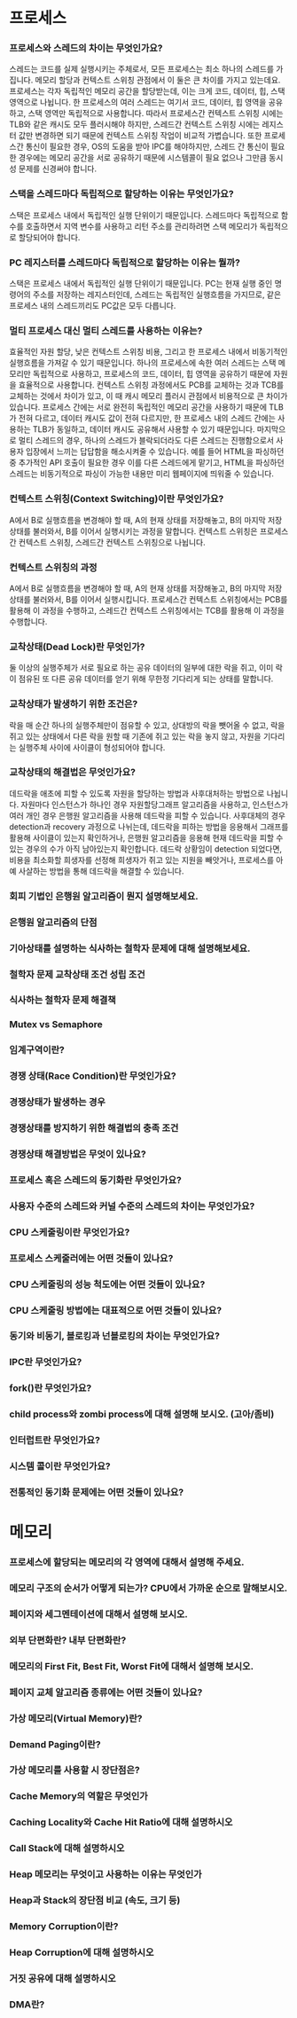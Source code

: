 # 프로세스
### 프로세스와 스레드의 차이는 무엇인가요?
스레드는 코드를 실제 실행시키는 주체로서, 모든 프로세스는 최소 하나의 스레드를 가집니다.
메모리 할당과 컨텍스트 스위칭 관점에서 이 둘은 큰 차이를 가지고 있는데요.
프로세스는 각자 독립적인 메모리 공간을 할당받는데, 이는 크게 코드, 데이터, 힙, 스택 영역으로 나뉩니다.
한 프로세스의 여러 스레드는 여기서 코드, 데이터, 힙 영역을 공유하고, 스택 영역만 독립적으로 사용합니다. 
따라서 프로세스간 컨텍스트 스위칭 시에는 TLB와 같은 캐시도 모두 플러시해야 하지만, 
스레드간 컨텍스트 스위칭 시에는 레지스터 값만 변경하면 되기 때문에 컨텍스트 스위칭 작업이 비교적 가볍습니다.
또한 프로세스간 통신이 필요한 경우, OS의 도움을 받아 IPC를 해야하지만, 스레드 간 통신이 필요한 경우에는
메모리 공간을 서로 공유하기 때문에 시스템콜이 필요 없으나 그만큼 동시성 문제를 신경써야 합니다.

### 스택을 스레드마다 독립적으로 할당하는 이유는 무엇인가요?
스택은 프로세스 내에서 독립적인 실행 단위이기 때문입니다. 
스레드마다 독립적으로 함수를 호출하면서 지역 변수를 사용하고 리턴 주소를 관리하려면 스택 메모리가 독립적으로 할당되어야 합니다.  

### PC 레지스터를 스레드마다 독립적으로 할당하는 이유는 뭘까?
스택은 프로세스 내에서 독립적인 실행 단위이기 때문입니다.
PC는 현재 실행 중인 명령어의 주소를 저장하는 레지스터인데,
스레드는 독립적인 실행흐름을 가지므로, 같은 프로세스 내의 스레드끼리도 PC값은 모두 다릅니다.

### 멀티 프로세스 대신 멀티 스레드를 사용하는 이유는?
효율적인 자원 할당, 낮은 컨텍스트 스위칭 비용, 그리고 한 프로세스 내에서 비동기적인 실행흐름을 가져갈 수 있기 때문입니다.
하나의 프로세스에 속한 여러 스레드는 스택 메모리만 독립적으로 사용하고, 프로세스의 코드, 데이터, 힙 영역을 공유하기 때문에 자원을 효율적으로 사용합니다.
컨텍스트 스위칭 과정에서도 PCB를 교체하는 것과 TCB를 교체하는 것에서 차이가 있고, 이 때 캐시 메모리 플러시 관점에서 비용적으로 큰 차이가 있습니다.
프로세스 간에는 서로 완전히 독립적인 메모리 공간을 사용하기 때문에 TLB가 전혀 다르고, 데이터 캐시도 값이 전혀 다르지만, 
한 프로세스 내의 스레드 간에는 사용하는 TLB가 동일하고, 데이터 캐시도 공유해서 사용할 수 있기 때문입니다.
마지막으로 멀티 스레드의 경우, 하나의 스레드가 블락되더라도 다른 스레드는 진행함으로서 사용자 입장에서 느끼는 답답함을 해소시켜줄 수 있습니다.
예를 들어 HTML을 파싱하던 중 추가적인 API 호출이 필요한 경우 이를 다른 스레드에게 맡기고, 
HTML을 파싱하던 스레드는 비동기적으로 파싱이 가능한 내용만 미리 웹페이지에 띄워줄 수 있습니다.

### 컨텍스트 스위칭(Context Switching)이란 무엇인가요?
A에서 B로 실행흐름을 변경해야 할 때, A의 현재 상태를 저장해놓고, B의 마지막 저장 상태를 불러와서, B를 이어서 실행시키는 과정을 말합니다.
컨텍스트 스위칭은 프로세스간 컨텍스트 스위칭, 스레드간 컨텍스트 스위칭으로 나뉩니다.

### 컨텍스트 스위칭의 과정
A에서 B로 실행흐름을 변경해야 할 때, A의 현재 상태를 저장해놓고, B의 마지막 저장 상태를 불러와서, B를 이어서 실행시킵니다.
프로세스간 컨텍스트 스위칭에서는 PCB를 활용해 이 과정을 수행하고, 스레드간 컨텍스트 스위칭에서는 TCB를 활용해 이 과정을 수행합니다.

### 교착상태(Dead Lock)란 무엇인가?
둘 이상의 실행주체가 서로 필요로 하는 공유 데이터의 일부에 대한 락을 쥐고, 
이미 락이 점유된 또 다른 공유 데이터를 얻기 위해 무한정 기다리게 되는 상태를 말합니다.

### 교착상태가 발생하기 위한 조건은?
락을 매 순간 하나의 실행주체만이 점유할 수 있고, 상대방의 락을 뺏어올 수 없고, 
락을 쥐고 있는 상태에서 다른 락을 원할 때 기존에 쥐고 있는 락을 놓지 않고, 자원을 기다리는 실행주체 사이에 사이클이 형성되어야 합니다. 

### 교착상태의 해결법은 무엇인가요?
데드락을 애초에 피할 수 있도록 자원을 할당하는 방법과 사후대처하는 방법으로 나뉩니다. 
자원마다 인스턴스가 하나인 경우 자원할당그래프 알고리즘을 사용하고, 인스턴스가 여러 개인 경우 은행원 알고리즘을 사용해 데드락을 피할 수 있습니다.
사후대체의 경우 detection과 recovery 과정으로 나뉘는데, 데드락을 피하는 방법을 응용해서 그래프를 활용해 사이클이 있는지 확인하거나,
은행원 알고리즘을 응용해 현재 데드락을 피할 수 있는 경우의 수가 아직 남아있는지 확인합니다.
데드락 상황임이 detection 되었다면, 비용을 최소화할 희생자를 선정해 희생자가 쥐고 있는 지원을 빼앗거나, 프로세스를 아예 사살하는 방법을 통해
데드락을 해결할 수 있습니다.

### 회피 기법인 은행원 알고리즘이 뭔지 설명해보세요.
### 은행원 알고리즘의 단점
### 기아상태를 설명하는 식사하는 철학자 문제에 대해 설명해보세요.
### 철학자 문제 교착상태 조건 성립 조건
### 식사하는 철학자 문제 해결책
### Mutex vs Semaphore
### 임계구역이란?
### 경쟁 상태(Race Condition)란 무엇인가요?
### 경쟁상태가 발생하는 경우
### 경쟁상태를 방지하기 위한 해결법의 충족 조건
### 경쟁상태 해결방법은 무엇이 있나요?
### 프로세스 혹은 스레드의 동기화란 무엇인가요?
### 사용자 수준의 스레드와 커널 수준의 스레드의 차이는 무엇인가요?
### CPU 스케줄링이란 무엇인가요?
### 프로세스 스케줄러에는 어떤 것들이 있나요?
### CPU 스케줄링의 성능 척도에는 어떤 것들이 있나요?
### CPU 스케줄링 방법에는 대표적으로 어떤 것들이 있나요?
### 동기와 비동기, 블로킹과 넌블로킹의 차이는 무엇인가요?
### IPC란 무엇인가요?
### fork()란 무엇인가요?
### child process와 zombi process에 대해 설명해 보시오. (고아/좀비)
### 인터럽트란 무엇인가요?
### 시스템 콜이란 무엇인가요?
### 전통적인 동기화 문제에는 어떤 것들이 있나요?

# 메모리
### 프로세스에 할당되는 메모리의 각 영역에 대해서 설명해 주세요.
### 메모리 구조의 순서가 어떻게 되는가? CPU에서 가까운 순으로 말해보시오.
### 페이지와 세그멘테이션에 대해서 설명해 보시오.
### 외부 단편화란? 내부 단편화란?
### 메모리의 First Fit, Best Fit, Worst Fit에 대해서 설명해 보시오.
### 페이지 교체 알고리즘 종류에는 어떤 것들이 있나요?
### 가상 메모리(Virtual Memory)란?
### Demand Paging이란?
### 가상 메모리를 사용할 시 장단점은?
### Cache Memory의 역할은 무엇인가
### Caching Locality와 Cache Hit Ratio에 대해 설명하시오
### Call Stack에 대해 설명하시오
### Heap 메모리는 무엇이고 사용하는 이유는 무엇인가
### Heap과 Stack의 장단점 비교 (속도, 크기 등)
### Memory Corruption이란?
### Heap Corruption에 대해 설명하시오
### 거짓 공유에 대해 설명하시오
### DMA란?
